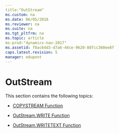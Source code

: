 ```yaml
---
title:"OutStream"
ms.custom: na
ms.date: 06/05/2016
ms.reviewer: na
ms.suite: na
ms.tgt_pltfrm: na
ms.topic: article
ms-prod:"dynamics-nav-2017"
ms.assetid: f8ac64d3-d7a6-44ce-9620-88fcc360ee8f
caps.latest.revision: 5
manager: edupont
---
```

# OutStream
This section contains the following topics:  
  
-   [COPYSTREAM Function](COPYSTREAM-Function.md)  
  
-   [OutStream.WRITE Function](OutStream.WRITE-Function.md)  
  
-   [OutStream.WRITETEXT Function](OutStream.WRITETEXT-Function.md)